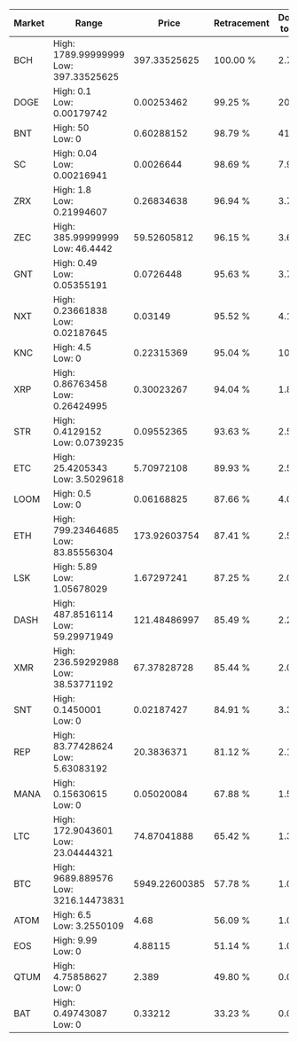 | Market | Range | Price| Retracement | Doubles to 50% |
| --- | --- | --- | --- | --- |
| BCH | High: 1789.99999999<br />Low: 397.33525625 | 397.33525625 | 100.00 % | 2.75 |
| DOGE | High: 0.1<br />Low: 0.00179742 | 0.00253462 | 99.25 % | 20.08 |
| BNT | High: 50<br />Low: 0 | 0.60288152 | 98.79 % | 41.47 |
| SC | High: 0.04<br />Low: 0.00216941 | 0.0026644 | 98.69 % | 7.91 |
| ZRX | High: 1.8<br />Low: 0.21994607 | 0.26834638 | 96.94 % | 3.76 |
| ZEC | High: 385.99999999<br />Low: 46.4442 | 59.52605812 | 96.15 % | 3.63 |
| GNT | High: 0.49<br />Low: 0.05355191 | 0.0726448 | 95.63 % | 3.74 |
| NXT | High: 0.23661838<br />Low: 0.02187645 | 0.03149 | 95.52 % | 4.10 |
| KNC | High: 4.5<br />Low: 0 | 0.22315369 | 95.04 % | 10.08 |
| XRP | High: 0.86763458<br />Low: 0.26424995 | 0.30023267 | 94.04 % | 1.89 |
| STR | High: 0.4129152<br />Low: 0.0739235 | 0.09552365 | 93.63 % | 2.55 |
| ETC | High: 25.4205343<br />Low: 3.5029618 | 5.70972108 | 89.93 % | 2.53 |
| LOOM | High: 0.5<br />Low: 0 | 0.06168825 | 87.66 % | 4.05 |
| ETH | High: 799.23464685<br />Low: 83.85556304 | 173.92603754 | 87.41 % | 2.54 |
| LSK | High: 5.89<br />Low: 1.05678029 | 1.67297241 | 87.25 % | 2.08 |
| DASH | High: 487.8516114<br />Low: 59.29971949 | 121.48486997 | 85.49 % | 2.25 |
| XMR | High: 236.59292988<br />Low: 38.53771192 | 67.37828728 | 85.44 % | 2.04 |
| SNT | High: 0.1450001<br />Low: 0 | 0.02187427 | 84.91 % | 3.31 |
| REP | High: 83.77428624<br />Low: 5.63083192 | 20.3836371 | 81.12 % | 2.19 |
| MANA | High: 0.15630615<br />Low: 0 | 0.05020084 | 67.88 % | 1.56 |
| LTC | High: 172.9043601<br />Low: 23.04444321 | 74.87041888 | 65.42 % | 1.31 |
| BTC | High: 9689.889576<br />Low: 3216.14473831 | 5949.22600385 | 57.78 % | 1.08 |
| ATOM | High: 6.5<br />Low: 3.2550109 | 4.68 | 56.09 % | 1.04 |
| EOS | High: 9.99<br />Low: 0 | 4.88115 | 51.14 % | 1.02 |
| QTUM | High: 4.75858627<br />Low: 0 | 2.389 | 49.80 % | 0.00 |
| BAT | High: 0.49743087<br />Low: 0 | 0.33212 | 33.23 % | 0.00 |
